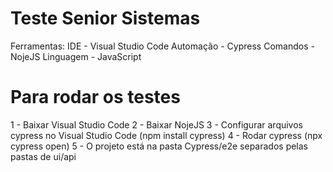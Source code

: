 # Teste Senior Sistemas

Ferramentas:
IDE - Visual Studio Code
Automação - Cypress
Comandos - NojeJS
Linguagem - JavaScript

# Para rodar os testes

1 - Baixar Visual Studio Code
2 - Baixar NojeJS
3 - Configurar arquivos cypress no Visual Studio Code (npm install cypress)
4 - Rodar cypress (npx cypress open)
5 - O projeto está na pasta Cypress/e2e separados pelas pastas de ui/api
